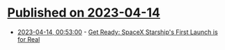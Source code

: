# [Published on 2023-04-14](index.md)

* [2023-04-14, 00:53:00](https://soylentnews.org/article.pl?sid=23/04/13/1055221&from=rss) - [Get Ready: SpaceX Starship's First Launch is for Real](https://soylentnews.org/article.pl?sid=23/04/13/1055221&from=rss)
